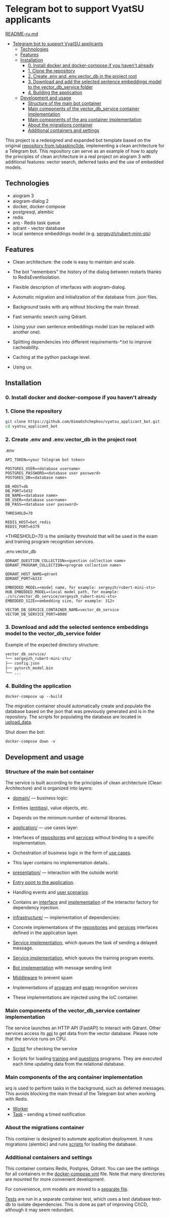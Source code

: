 # Telegram bot to support VyatSU applicants

[README-ru.md](README-ru.md)
- [Telegram bot to support VyatSU applicants](#telegram-bot-to-support-vyatsu-applicants)
  - [Technologies](#technologies)
  - [Features](#features)
  - [Installation](#installation)
    - [0. Install docker and docker-compose if you haven't already](#0-install-docker-and-docker-compose-if-you-havent-already)
    - [1. Clone the repository](#1-clone-the-repository)
    - [2. Create .env and .env.vector\_db in the project root](#2-create-env-and-envvector_db-in-the-project-root)
    - [3. Download and add the selected sentence embeddings model to the vector\_db\_service folder](#3-download-and-add-the-selected-sentence-embeddings-model-to-the-vector_db_service-folder)
    - [4. Building the application](#4-building-the-application)
  - [Development and usage](#development-and-usage)
    - [Structure of the main bot container](#structure-of-the-main-bot-container)
    - [Main components of the vector\_db\_service container implementation](#main-components-of-the-vector_db_service-container-implementation)
    - [Main components of the arq container implementation](#main-components-of-the-arq-container-implementation)
    - [About the migrations container](#about-the-migrations-container)
    - [Additional containers and settings](#additional-containers-and-settings)


This project is a redesigned and expanded bot template based on the original [repository from lubaskinc0de](https://github.com/lubaskinc0de/tactic), implementing a clean architecture for a Telegram bot. This repository can serve as an example of how to apply the principles of clean architecture in a real project on aiogram 3 with additional features: vector search, deferred tasks and the use of embedded models.

## Technologies
- aiogram 3
- aiogram-dialog 2
- docker, docker-compose
- postgresql, alembic
- redis
- arq - Redis task queue
- qdrant - vector database
- local sentence embeddings model (e.g. [sergeyzh/rubert-mini-sts](https://huggingface.co/sergeyzh/rubert-mini-sts))

## Features

- Clean architecture: the code is easy to maintain and scale.

- The bot "remembers" the history of the dialog between restarts thanks to RedisEventIsolation.

- Flexible description of interfaces with aiogram-dialog.

- Automatic migration and initialization of the database from .json files.

- Background tasks with arq without blocking the main thread.

- Fast semantic search using Qdrant.

- Using your own sentence embeddings model (can be replaced with another one).

- Splitting dependencies into different requirements-*.txt to improve cacheability.

- Caching at the python package level.

- Using uv.

## Installation

### 0. Install docker and docker-compose if you haven't already

### 1. Clone the repository
```bash
git clone https://github.com/DimaOshchepkov/vyatsu_applicant_bot.git
cd vyatsu_applicant_bot
```
### 2. Create .env and .env.vector_db in the project root

.env
```env
API_TOKEN=<your Telegram bot token>

POSTGRES_USER=<database username>
POSTGRES_PASSWORD=<database user password>
POSTGRES_DB=<database name>

DB_HOST=db
DB_PORT=5432
DB_NAME=<database name>
DB_USER=<database username>
DB_PASS=<database user password>

THRESHOLD=70

REDIS_HOST=bot_redis
REDIS_PORT=6379
```
*THRESHOLD=70 is the similarity threshold that will be used in the exam and training program recognition services.

.env.vector_db
```env
QDRANT_QUESTION_COLLECTION=<question collection name>
QDRANT_PROGRAM_COLLECTION=<program collection name>

QDRANT_HOST_NAME=qdrant
QDRANT_PORT=6333

EMBEDDED_MODEL=<model name, for example: sergeyzh/rubert-mini-sts>
HUB_EMBEDDED_MODEL=<local model path, for example: ./src/vector_db_service/sergeyzh_rubert-mini-sts>
EMBEDDED_SIZE=<embedding size, for example: 312>

VECTOR_DB_SERVICE_CONTAINER_NAME=vector_db_service
VECTOR_DB_SERVICE_PORT=8000
```

### 3. Download and add the selected sentence embeddings model to the vector_db_service folder
Example of the expected directory structure:

```bash
vector_db_service/
└── sergeyzh_rubert-mini-sts/
├── config.json
├── pytorch_model.bin
└── ...
```

### 4. Building the application

```shell
docker-compose up --build
```

The migration container should automatically create and populate the database based on the json that was previously generated and is in the repository. The scripts for populating the database are located in [upload_data](src/tactic/infrastructure/db/migrations/upload_data).

Shut down the bot:

```shell
docker-compose down -v
```

## Development and usage

### Structure of the main bot container
The service is built according to the principles of clean architecture (Clean Architecture) and is organized into layers:

- [domain/](src/tactic/domain) — business logic:

- Entities ([entities](src/tactic/domain/entities)), value objects, etc.

- Depends on the minimum number of external libraries.

- [application/](src/tactic/application) — use cases layer:

- Interfaces of [repositories](src/tactic/application/common/repositories.py) and [services](src/tactic/application/services) without binding to a specific implementation.

- Orchestration of business logic in the form of [use cases](src/tactic/application/use_cases).

- This layer contains no implementation details..

- [presentation/](src/tactic/presentation) — interaction with the outside world:

- [Entry point to the application](src/tactic/presentation/bot.py).

- Handling events and [user scenarios](src/tactic/presentation/telegram).

- Contains an [interface](src/tactic/presentation/interactor_factory.py) and [implementation](src/tactic/presentation/ioc.py) of the interactor factory for dependency injection.

- [infrastructure/](src/tactic/infrastructure) — implementation of dependencies:

- Concrete implementations of the [repositories](src/tactic/infrastructure/repositories) and [services](src/tactic/infrastructure) interfaces defined in the application layer.

- [Service implementation](src/tactic/infrastructure/telegram/telegram_message_sender.py), which queues the task of sending a delayed message.

- [Service implementation](src/tactic/infrastructure/notificaton_message_sheduling_service.py), which queues the training program events.

- [Bot implementation](src/tactic/infrastructure/telegram/rate_limited_bot.py) with message sending limit

- [Middleware](src/tactic/infrastructure/middlewares/antiflood_middlewares.py) to prevent spam

- Implementations of [program](src/tactic/infrastructure/recognize_program_rapid_wuzzy.py) and [exam](src/tactic/infrastructure/recognize_exam_rapid_wuzzy.py) recognition services

- These implementations are injected using the IoC container.

### Main components of the vector_db_service container implementation
The service launches an HTTP API (FastAPI) to interact with Qdrant. Other services access its [api](src/vector_db_service/app/api.py) to get data from the vector database. Please note that the service runs on CPU.

- [Script](src/vector_db_service/healthcheck.sh) for checking the service

- Scripts for loading [training](src/vector_db_service/app/load_program_collection.py) and [questions](src/vector_db_service/app/load_question_collection.py) programs. They are executed each time updating data from the relational database.

### Main components of the arq container implementation
arq is used to perform tasks in the background, such as deferred messages. This avoids blocking the main thread of the Telegram bot when working with Redis.

- [Worker](src/tactic/presentation/notification/worker.py)
- [Task](src/tactic/presentation/notification/send_delayed_message.py) - sending a timed notification

### About the migrations container
This container is designed to automate application deployment. It runs migrations (alembic) and runs [scripts](src/tactic/infrastructure/db/migrations/upload_data) for loading the database.

### Additional containers and settings
This container contains Redis, Postgres, Qdrant. You can see the settings for all containers in the [docker-compose.yml](docker-compose.yml) file. Note that many directories are mounted for more convenient development.

For convenience, orm models are moved to a [separate file](src/shared/models.py).

[Tests](src/tests) are run in a separate container test, which uses a test database test-db to isolate dependencies. This is done as part of improving CI\CD, although it may seem redundant.